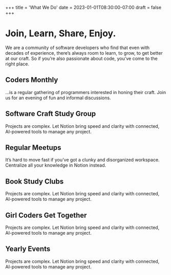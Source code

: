 +++
title = 'What We Do'
date = 2023-01-01T08:30:00-07:00
draft = false
+++

# Join, Learn, Share, Enjoy.

We are a community of software developers who find that even with decades of experience, there’s always room to learn, to grow, to get better at our craft.
So if you’re also passionate about code, you’ve come to the right place.

## Coders Monthly

…is a regular gathering of programmers interested in honing their craft. Join us for an evening of fun and informal discussions.

## Software Craft Study Group

Projects are complex. Let Notion bring speed and clarity with connected, AI-powered tools to manage any project.

## Regular Meetups
It’s hard to move fast if you’ve got a clunky and disorganized workspace. Centralize all your knowledge in Notion instead.

## Book Study Clubs
Projects are complex. Let Notion bring speed and clarity with connected, AI-powered tools to manage any project.

## Girl Coders Get Together

Projects are complex. Let Notion bring speed and clarity with connected, AI-powered tools to manage any project.

## Yearly Events

Projects are complex. Let Notion bring speed and clarity with connected, AI-powered tools to manage any project.
